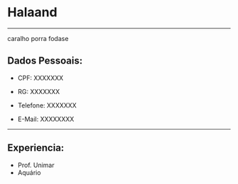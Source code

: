# Halaand 

---
caralho porra fodase

## Dados Pessoais:
- CPF: XXXXXXX

- RG: XXXXXXX

- Telefone: XXXXXXX

- E-Mail: XXXXXXXX

---

## Experiencia:

- Prof. Unimar
- Aquário

